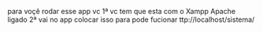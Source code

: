 para voçê rodar esse app vc 1ª vc tem que esta com o Xampp Apache ligado 
2ª  vai no app colocar isso para pode fucionar ttp://localhost/sistema/
